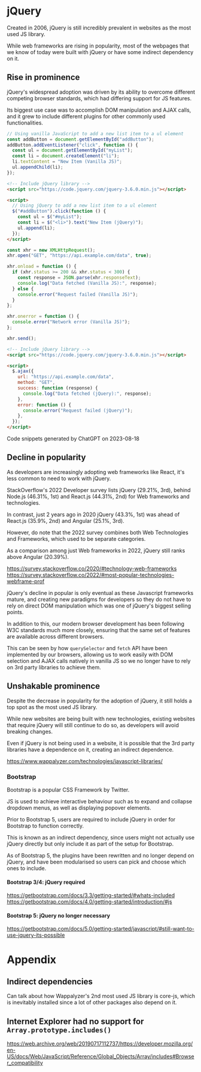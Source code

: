 # jQuery

Created in 2006, jQuery is still incredibly prevalent in websites as the most used JS library.

While web frameworks are rising in popularity, most of the webpages that we know of today were built with jQuery or have some indirect dependency on it.

## Rise in prominence

jQuery's widespread adoption was driven by its ability to overcome different competing browser standards, which had differing support for JS features.

Its biggest use case was to accomplish DOM manipulation and AJAX calls, and it grew to include different plugins for other commonly used functionalities.

```js
// Using vanilla JavaScript to add a new list item to a ul element
const addButton = document.getElementById("addButton");
addButton.addEventListener("click", function () {
  const ul = document.getElementById("myList");
  const li = document.createElement("li");
  li.textContent = "New Item (Vanilla JS)";
  ul.appendChild(li);
});
```

```html
<!-- Include jQuery library -->
<script src="https://code.jquery.com/jquery-3.6.0.min.js"></script>

<script>
  // Using jQuery to add a new list item to a ul element
  $("#addButton").click(function () {
    const ul = $("#myList");
    const li = $("<li>").text("New Item (jQuery)");
    ul.append(li);
  });
</script>
```

```js
const xhr = new XMLHttpRequest();
xhr.open("GET", "https://api.example.com/data", true);

xhr.onload = function () {
  if (xhr.status >= 200 && xhr.status < 300) {
    const response = JSON.parse(xhr.responseText);
    console.log("Data fetched (Vanilla JS):", response);
  } else {
    console.error("Request failed (Vanilla JS)");
  }
};

xhr.onerror = function () {
  console.error("Network error (Vanilla JS)");
};

xhr.send();
```

```html
<!-- Include jQuery library -->
<script src="https://code.jquery.com/jquery-3.6.0.min.js"></script>

<script>
  $.ajax({
    url: "https://api.example.com/data",
    method: "GET",
    success: function (response) {
      console.log("Data fetched (jQuery):", response);
    },
    error: function () {
      console.error("Request failed (jQuery)");
    },
  });
</script>
```

Code snippets generated by ChatGPT on 2023-08-18

## Decline in popularity

As developers are increasingly adopting web frameworks like React, it's less common to need to work with jQuery.

StackOverflow's 2022 Developer survey lists jQuery (29.21%, 3rd), behind Node.js (46.31%, 1st) and React.js (44.31%, 2nd) for Web frameworks and technologies.

In contrast, just 2 years ago in 2020 jQuery (43.3%, 1st) was ahead of React.js (35.9%, 2nd) and Angular (25.1%, 3rd).

However, do note that the 2022 survey combines both Web Technologies and Frameworks, which used to be separate categories.

As a comparison among just Web frameworks in 2022, jQuery still ranks above Angular (20.39%).

https://survey.stackoverflow.co/2020/#technology-web-frameworks
https://survey.stackoverflow.co/2022/#most-popular-technologies-webframe-prof

jQuery's decline in popular is only eventual as these Javascript frameworks mature, and creating new paradigms for developers so they do not have to rely on direct DOM manipulation which was one of jQuery's biggest selling points.

In addition to this, our modern browser development has been following W3C standards much more closely, ensuring that the same set of features are available across different browsers.

This can be seen by how `querySelector` and `fetch` API have been implemented by our browsers, allowing us to work easily with DOM selection and AJAX calls natively in vanilla JS so we no longer have to rely on 3rd party libraries to achieve them.

## Unshakable prominence

Despite the decrease in popularity for the adoption of jQuery, it still holds a top spot as the most used JS library.

While new websites are being built with new technologies, existing websites that require jQuery will still continue to do so, as developers will avoid breaking changes.

Even if jQuery is not being used in a website, it is possible that the 3rd party libraries have a dependence on it, creating an indirect dependence.

https://www.wappalyzer.com/technologies/javascript-libraries/

### Bootstrap

Bootstrap is a popular CSS Framework by Twitter.

JS is used to achieve interactive behaviour such as to expand and collapse dropdown menus, as well as displaying popover elements.

Prior to Bootstrap 5, users are required to include jQuery in order for Bootstrap to function correctly.

This is known as an indirect dependency, since users might not actually use jQuery directly but only include it as part of the setup for Bootstrap.

As of Bootstrap 5, the plugins have been rewritten and no longer depend on jQuery, and have been modularised so users can pick and choose which ones to include.

#### Bootstrap 3/4: jQuery required

https://getbootstrap.com/docs/3.3/getting-started/#whats-included
https://getbootstrap.com/docs/4.0/getting-started/introduction/#js

#### Bootstrap 5: jQuery no longer necessary

https://getbootstrap.com/docs/5.0/getting-started/javascript/#still-want-to-use-jquery-its-possible

# Appendix

## Indirect dependencies

Can talk about how Wappalyzer's 2nd most used JS library is core-js, which is inevitably installed since a lot of other packages also depend on it.

## Internet Explorer had no support for `Array.prototype.includes()`

https://web.archive.org/web/20190717112737/https://developer.mozilla.org/en-US/docs/Web/JavaScript/Reference/Global_Objects/Array/includes#Browser_compatibility
